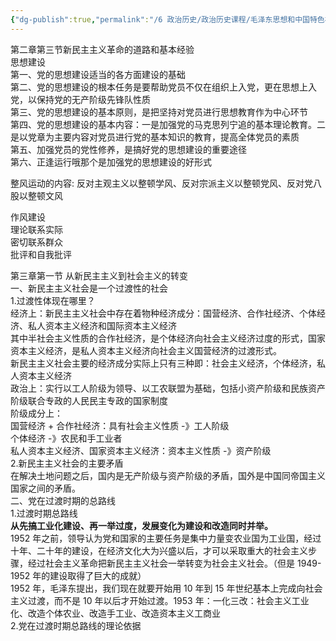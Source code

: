 ```yaml
---
{"dg-publish":true,"permalink":"/6 政治历史/政治历史课程/毛泽东思想和中国特色社会主义理论体系概论/20201021第二章第三节 新民主主义革命的道路和基本经验 第三章第/","title":"20201021第二章第三节 新民主主义革命的道路和基本经验 第三章第"}
---
```



第二章第三节新民主主义革命的道路和基本经验  
思想建设  
第一、党的思想建设适当的各方面建设的基础  
第二、党的思想建设的根本任务是要帮助党员不仅在组织上入党，更在思想上入党，以保持党的无产阶级先锋队性质  
第三、党的思想建设的基本原则，是把坚持对党员进行思想教育作为中心环节  
第四、党的思想建设的基本内容：一是加强党的马克思列宁追的基本理论教育。二是以党章为主要内容对党员进行党的基本知识的教育，提高全体党员的素质  
第五、加强党员的党性修养，是搞好党的思想建设的重要途径  
第六、正逢运行哦那个是加强党的思想建设的好形式

整风运动的内容: 反对主观主义以整顿学风、反对宗派主义以整顿党风、反对党八股以整顿文风

作风建设  
理论联系实际  
密切联系群众  
批评和自我批评

第三章第一节 从新民主主义到社会主义的转变  
一、新民主主义社会是一个过渡性的社会  
1.过渡性体现在哪里？  
经济上：新民主主义社会中存在着物种经济成分：国营经济、合作社经济、个体经济、私人资本主义经济和国际资本主义经济  
其中半社会主义性质的合作社经济，是个体经济向社会主义经济过度的形式，国家资本主义经济，是私人资本主义经济向社会主义国营经济的过渡形式。  
新民主主义社会主要的经济成分实际上只有三种即：社会主义经济，个体经济，私人资本主义经济  
政治上：实行以工人阶级为领导、以工农联盟为基础，包括小资产阶级和民族资产阶级联合专政的人民民主专政的国家制度  
阶级成分上：  
国营经济 + 合作社经济：具有社会主义性质 -》工人阶级  
个体经济 -》农民和手工业者  
私人资本主义经济、国家资本主义经济：资本主义性质 -》资产阶级  
2.新民主主义社会的主要矛盾  
在解决土地问题之后，国内是无产阶级与资产阶级的矛盾，国外是中国同帝国主义国家之间的矛盾。  
二、党在过渡时期的总路线  
1.过渡时期总路线  
**从先搞工业化建设、再一举过度，发展变化为建设和改造同时并举。**  
1952 年之前，领导认为党和国家的主要任务是集中力量变农业国为工业国，经过十年、二十年的建设，在经济文化大为兴盛以后，才可以采取重大的社会主义步骤，经过社会主义革命把新民主主义社会一举转变为社会主义社会。（但是 1949-1952 年的建设取得了巨大的成就）  
1952 年，毛泽东提出，我们现在就要开始用 10 年到 15 年世纪基本上完成向社会主义过渡，而不是 10 年以后才开始过渡。1953 年：一化三改：社会主义工业化、改造个体农业、改造手工业、改造资本主义工商业  
2.党在过渡时期总路线的理论依据